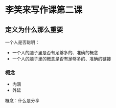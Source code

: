 # 李笑来写作课第二课

## 定义为什么那么重要

一个人是否聪明：

- 一个人的脑子里是否有足够多的、准确的概念
- 一个人的脑子里的概念是否有足够多的、准确的链接

### 概念

- 内涵
- 外延

概念：什么是分享

